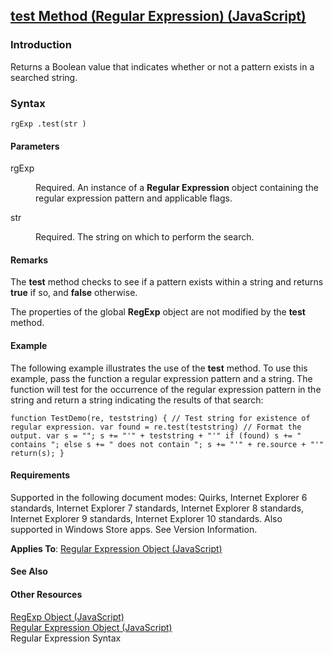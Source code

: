 ## [test Method (Regular Expression) (JavaScript)](test-Method__Regular-Expression.html)

### Introduction 

 Returns a Boolean value that indicates whether or not a pattern exists in a searched string.

### Syntax 

```
rgExp .test(str )
```

#### Parameters 

<div id="sectionSection0" class="section" name="collapseableSection" style="" expanded="true">
  <dl class="authored">
    <dt>
      <span class="parameter" sdata="paramReference" xmlns:util="util">rgExp</span>
    </dt>
    <dd>
      <p xmlns:util="util">
        Required. An instance of a <b>Regular Expression</b> object containing the regular expression pattern and applicable flags.
      </p>
    </dd>
    <dt>
      <span class="parameter" sdata="paramReference" xmlns:util="util">str</span>
    </dt>
    <dd>
      <p xmlns:util="util">
        Required. The string on which to perform the search.
      </p>
    </dd>
  </dl>
</div>

#### Remarks 

<div id="languageReferenceRemarksSection" class="section" name="collapseableSection" style="">
  <p xmlns:util="util">
    The <b>test</b> method checks to see if a pattern exists within a string and returns <b>true</b> if so, and <b>false</b> otherwise.
  </p>
  <p xmlns:util="util">
    The properties of the global <b>RegExp</b> object are not modified by the <b>test</b> method.
  </p>
</div>

#### Example 

<p xmlns:util="util">
  The following example illustrates the use of the <b>test</b> method. To use this example, pass the function a regular expression pattern and a string. The function will test for the occurrence of
  the regular expression pattern in the string and return a string indicating the results of that search:
</p>

```
function TestDemo(re, teststring) { // Test string for existence of regular expression. var found = re.test(teststring) // Format the output. var s = ""; s += "'" + teststring + "'" if (found) s += "
contains "; else s += " does not contain "; s += "'" + re.source + "'" return(s); }
```

#### Requirements 

<div id="requirementsTitleSection" class="section" name="collapseableSection" style="">
  <p xmlns:util="util"></p>
  <p>
    Supported in the following document modes: Quirks, Internet Explorer 6 standards, Internet Explorer 7 standards, Internet Explorer 8 standards, Internet Explorer 9 standards, Internet Explorer 10
    standards. Also supported in Windows Store apps. See Version Information.
  </p>
  <p xmlns:util="util">
    <b>Applies To</b>: <span sdata="link"><a href="346aa83e-a045-47ea-acae-b42c7b121534.htm">Regular Expression Object (JavaScript)</a></span>
  </p>
</div>

#### See Also 

<div id="seeAlsoSection" class="section" name="collapseableSection" style="">
  <h4 class="subHeading">
    Other Resources
  </h4>
  <div class="seeAlsoStyle">
    <span sdata="link" xmlns:util="util"><a href="7f6b1073-8cbb-49ed-94b6-56833ba663c5.htm">RegExp Object (JavaScript)</a></span>
  </div>
  <div class="seeAlsoStyle">
    <span sdata="link" xmlns:util="util"><a href="346aa83e-a045-47ea-acae-b42c7b121534.htm">Regular Expression Object (JavaScript)</a></span>
  </div>
  <div class="seeAlsoStyle">
    <span sdata="link" xmlns:util="util">Regular Expression Syntax</span>
  </div>
</div>

